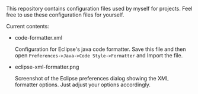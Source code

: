 This repository contains configuration files used by myself for projects.
Feel free to use these configuration files for yourself.

Current contents:

 * code-formatter.xml

   Configuration for Eclipse's java code formatter. Save this file and then
   open `Preferences->Java->Code Style->Formatter` and Import the file.
 * eclipse-xml-formatter.png

   Screenshot of the Eclipse preferences dialog showing the XML formatter
   options. Just adjust your options accordingly.
